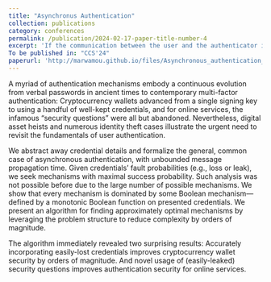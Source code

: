 ```yaml
---
title: "Asynchronus Authentication"
collection: publications
category: conferences
permalink: /publication/2024-02-17-paper-title-number-4
excerpt: 'If the communication between the user and the authenticator is asynchronous, every authentication mechanism is dominated by one defined by a monotonic Boolean function based on credential availability. A scenario-based greedy algorithm can approximate optimal mechanisms by focusing on the most likely scenarios, and surprisingly, even weak credentials can significantly enhance security when used strategically.'
To be published in: "CCS'24"
paperurl: 'http://marwamou.github.io/files/Asynchronous_authentication_ext.pdf'
---
```


A myriad of authentication mechanisms embody a continuous evolution from verbal passwords in ancient times to contemporary multi-factor authentication: 
Cryptocurrency wallets advanced from a single signing key to using a handful of well-kept credentials, 
and for online services, the infamous “security questions” were all but abandoned. 
Nevertheless, digital asset heists and numerous identity theft cases illustrate the urgent need to revisit the fundamentals of user authentication.

We abstract away credential details and formalize the general, common case of asynchronous authentication, with unbounded message propagation time. 
Given credentials’ fault probabilities (e.g., loss or leak), we seek mechanisms with maximal success probability.
Such analysis was not possible before due to the large number of possible mechanisms. 
We show that every mechanism is dominated by some Boolean mechanism—defined by a monotonic Boolean function on presented credentials. 
We present an algorithm for finding approximately optimal mechanisms by leveraging the problem structure to reduce complexity by orders of magnitude.

The algorithm immediately revealed two surprising results: Accurately incorporating easily-lost credentials improves cryptocurrency wallet security by orders of magnitude. And novel usage of
(easily-leaked) security questions improves authentication security
for online services.
